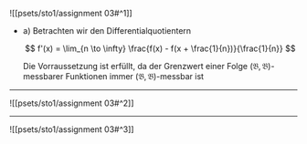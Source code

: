 ![[psets/sto1/assignment 03#^1]]

- a) Betrachten wir den Differentialquotientern
	
	$$
		f'(x) = \lim_{n \to \infty} \frac{f(x) - f(x + \frac{1}{n})}{\frac{1}{n}}
	$$
	
	Die Vorraussetzung ist erfüllt, da der Grenzwert einer Folge $(\mathfrak{B}, \mathfrak{B})$-messbarer Funktionen immer $(\mathfrak{B}, \mathfrak{B})$-messbar ist

---

![[psets/sto1/assignment 03#^2]]

---

![[psets/sto1/assignment 03#^3]]